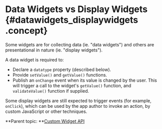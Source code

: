 # Data Widgets vs Display Widgets {#datawidgets_displaywidgets .concept}

Some widgets are for collecting data \(ie. "data widgets"\) and others are presentational in nature \(ie. "display widgets"\).

A data widget is required to:

-   Declare a `datatype` property \(described below\).
-   Provide `setValue()` and `getValue()` functions.
-   Publish an `onChange` event when its value is changed by the user. This will trigger a call to the widget's `getValue()` function, and `validateValue()` function if supplied.

Some display widgets are still expected to trigger events \(for example, `onClick`\), which can be used by the app author to invoke an action, by custom JavaScript or other techniques.

**Parent topic: **[Custom Widget API](customwidgetapi_landing.md)

